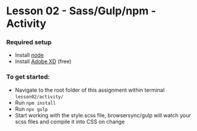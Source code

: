# Lesson 02 - Sass/Gulp/npm - Activity

### Required setup
- Install [node](https://nodejs.org/en/)
- Install [Adobe XD](https://www.adobe.com/products/xd.html) (free)

### To get started:
-   Navigate to the root folder of this assignment within terminal `lesson02/activity/`
-   Run `npm install`
-   Run `npx gulp`
-   Start working with the style.scss file, browsersync/gulp will watch your scss files and compile it into CSS on change